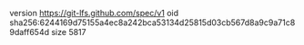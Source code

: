 version https://git-lfs.github.com/spec/v1
oid sha256:6244169d75155a4ec8a242bca53134d25815d03cb567d8a9c9a71c89daff654d
size 5817
